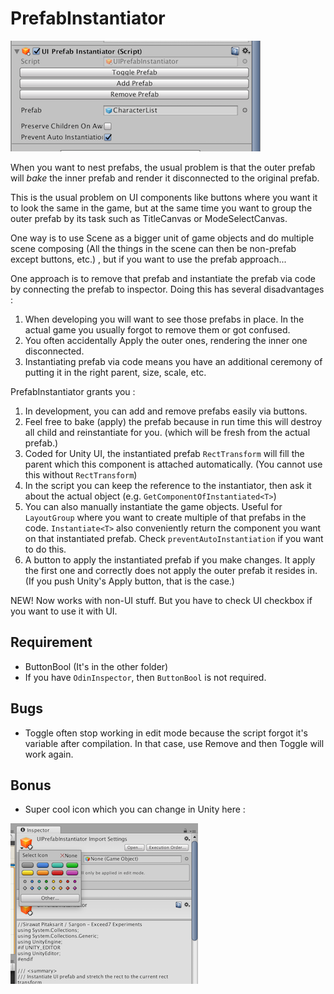 # PrefabInstantiator

![screenshot](ss.png)

When you want to nest prefabs, the usual problem is that the outer prefab will *bake* the inner prefab and render it disconnected to the original prefab.

This is the usual problem on UI components like buttons where you want it to look the same in the game, but at the same time you want to group the outer prefab by its task such as TitleCanvas or ModeSelectCanvas.

One way is to use Scene as a bigger unit of game objects and do multiple scene composing (All the things in the scene can then be non-prefab except buttons, etc.) , but if you want to use the prefab approach...

One approach is to remove that prefab and instantiate the prefab via code  by connecting the prefab to inspector. Doing this has several disadvantages : 

1. When developing you will want to see those prefabs in place. In the actual game you usually forgot to remove them or got confused.
2. You often accidentally Apply the outer ones, rendering the inner one disconnected.
3. Instantiating prefab via code means you have an additional ceremony of putting it in the right parent, size, scale, etc.

PrefabInstantiator grants you :

1. In development, you can add and remove prefabs easily via buttons.
2. Feel free to bake (apply) the prefab because in run time this will destroy all child and reinstantiate for you. (which will be fresh from the actual prefab.)
3. Coded for Unity UI, the instantiated prefab `RectTransform` will fill the parent which this component is attached automatically. (You cannot use this without `RectTransform`)
4. In the script you can keep the reference to the instantiator, then ask it about the actual object (e.g. `GetComponentOfInstantiated<T>`)
5. You can also manually instantiate the game objects. Useful for `LayoutGroup` where you want to create multiple of that prefabs in the code. `Instantiate<T>` also conveniently return the component you want on that instantiated prefab. Check `preventAutoInstantiation` if you want to do this.
6. A button to apply the instantiated prefab if you make changes. It apply the first one and correctly does not apply the outer prefab it resides in. (If you push Unity's Apply button, that is the case.)

NEW! Now works with non-UI stuff. But you have to check UI checkbox if you want to use it with UI.

## Requirement

- ButtonBool (It's in the other folder)
- If you have `OdinInspector`, then `ButtonBool` is not required.

## Bugs

- Toggle often stop working in edit mode because the script forgot it's variable after compilation. In that case, use Remove and then Toggle will work again.

## Bonus 

- Super cool icon which you can change in Unity here :

![how to change icon](ss2.png)